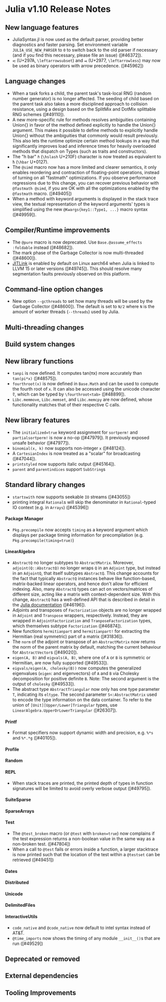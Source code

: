 Julia v1.10 Release Notes
========================

New language features
---------------------

* JuliaSyntax.jl is now used as the default parser, providing better diagnostics and faster
  parsing. Set environment variable `JULIA_USE_NEW_PARSER` to `0` to switch back to the old
  parser if necessary (and if you find this necessary, please file an issue) ([#46372]).
* `⥺` (U+297A, `\leftarrowsubset`) and `⥷` (U+2977, `\leftarrowless`)
  may now be used as binary operators with arrow precedence. ([#45962])

Language changes
----------------

* When a task forks a child, the parent task's task-local RNG (random number generator) is no longer affected. The seeding of child based on the parent task also takes a more disciplined approach to collision resistance, using a design based on the SplitMix and DotMix splittable RNG schemes ([#49110]).
* A new more-specific rule for methods resolves ambiguities containing Union{} in favor of
  the method defined explicitly to handle the Union{} argument. This makes it possible to
  define methods to explicitly handle Union{} without the ambiguities that commonly would
  result previously. This also lets the runtime optimize certain method lookups in a way
  that significantly improves load and inference times for heavily overloaded methods that
  dispatch on Types (such as traits and constructors).
* The "h bar" `ℏ` (`\hslash` U+210F) character is now treated as equivalent to `ħ` (`\hbar` U+0127).
* The `@simd` macro now has a more limited and clearer semantics, it only enables reordering and contraction
  of floating-point operations, instead of turning on all "fastmath" optimizations.
  If you observe performance regressions due to this change, you can recover previous behavior with `@fastmath @simd`,
  if you are OK with all the optimizations enabled by the `@fastmath` macro. ([#49405])
* When a method with keyword arguments is displayed in the stack trace view, the textual
  representation of the keyword arguments' types is simplified using the new
  `@Kwargs{key1::Type1, ...}` macro syntax ([#49959]).

Compiler/Runtime improvements
-----------------------------

* The `@pure` macro is now deprecated. Use `Base.@assume_effects :foldable` instead ([#48682]).
* The mark phase of the Garbage Collector is now multi-threaded ([#48600]).
* [JITLink](https://llvm.org/docs/JITLink.html) is enabled by default on Linux aarch64 when Julia is linked to LLVM 15 or later versions ([#49745]).
  This should resolve many segmentation faults previously observed on this platform.

Command-line option changes
---------------------------

* New option `--gcthreads` to set how many threads will be used by the Garbage Collector ([#48600]).
  The default is set to `N/2` where `N` is the amount of worker threads (`--threads`) used by Julia.

Multi-threading changes
-----------------------


Build system changes
--------------------


New library functions
---------------------
* `tanpi` is now defined. It computes tan(πx) more accurately than `tan(pi*x)` ([#48575]).
* `fourthroot(x)` is now defined in `Base.Math` and can be used to compute the fourth root of `x`.
   It can also be accessed using the unicode character `∜`, which can be typed by `\fourthroot<tab>` ([#48899]).
* `Libc.memmove`, `Libc.memset`, and `Libc.memcpy` are now defined, whose functionality matches that of their respective C calls.

New library features
--------------------
* The `initialized=true` keyword assignment for `sortperm!` and `partialsortperm!`
  is now a no-op ([#47979]). It previously exposed unsafe behavior ([#47977]).
* `binomial(x, k)` now supports non-integer `x` ([#48124]).
* A `CartesianIndex` is now treated as a "scalar" for broadcasting ([#47044]).
* `printstyled` now supports italic output ([#45164]).
* `parent` and `parentindices` support `SubString`s

Standard library changes
------------------------

* `startswith` now supports seekable `IO` streams ([#43055])
* printing integral `Rational`s will skip the denominator in `Rational`-typed IO context (e.g. in `Arrays`) ([#45396])

#### Package Manager

* `Pkg.precompile` now accepts `timing` as a keyword argument which displays per package timing information for precompilation (e.g. `Pkg.precompile(timing=true)`)

#### LinearAlgebra

* `AbstractQ` no longer subtypes to `AbstractMatrix`. Moreover, `adjoint(Q::AbstractQ)`
  no longer wraps `Q` in an `Adjoint` type, but instead in an `AdjointQ`, that itself
  subtypes `AbstractQ`. This change accounts for the fact that typically `AbstractQ`
  instances behave like function-based, matrix-backed linear operators, and hence don't
  allow for efficient indexing. Also, many `AbstractQ` types can act on vectors/matrices
  of different size, acting like a matrix with context-dependent size. With this change,
  `AbstractQ` has a well-defined API that is described in detail in the
  [Julia documentation](https://docs.julialang.org/en/v1/stdlib/LinearAlgebra/#man-linalg-abstractq)
  ([#46196]).
* Adjoints and transposes of `Factorization` objects are no longer wrapped in `Adjoint`
  and `Transpose` wrappers, respectively. Instead, they are wrapped in
  `AdjointFactorization` and `TranposeFactorization` types, which themselves subtype
  `Factorization` ([#46874]).
* New functions `hermitianpart` and `hermitianpart!` for extracting the Hermitian
  (real symmetric) part of a matrix ([#31836]).
* The `norm` of the adjoint or transpose of an `AbstractMatrix` now returns the norm of the
  parent matrix by default, matching the current behaviour for `AbstractVector`s ([#49020]).
* `eigen(A, B)` and `eigvals(A, B)`, where one of `A` or `B` is symmetric or Hermitian,
  are now fully supported ([#49533]).
* `eigvals/eigen(A, cholesky(B))` now computes the generalized eigenvalues (`eigen`: and eigenvectors)
  of `A` and `B` via Cholesky decomposition for positive definite `B`. Note: The second argument is
  the output of `cholesky` ([#49533]).
* The abstract type `AbstractTriangular` now only has one type parameter `T`, indicating its
  `eltype`. The second parameter `S<:AbstractMatrix` used to encode the type information on
  the data container. To refer to the union of `[Unit][Upper/Lower]Triangular` types,
  use `LinearAlgebra.UpperOrLowerTriangular` ([#26307]).

#### Printf
* Format specifiers now support dynamic width and precision, e.g. `%*s` and `%*.*g` ([#40105]).

#### Profile


#### Random


#### REPL

* When stack traces are printed, the printed depth of types in function signatures will be limited
  to avoid overly verbose output ([#49795]).

#### SuiteSparse


#### SparseArrays


#### Test


* The `@test_broken` macro (or `@test` with `broken=true`) now complains if the test expression returns a
  non-boolean value in the same way as a non-broken test. ([#47804])
* When a call to `@test` fails or errors inside a function, a larger stacktrace is now printed such that the location of the test within a `@testset` can be retrieved ([#49451])

#### Dates


#### Distributed


#### Unicode


#### DelimitedFiles


#### InteractiveUtils

 * `code_native` and `@code_native` now default to intel syntax instead of AT&T.
 * `@time_imports` now shows the timing of any module `__init__()`s that are run ([#49529])

Deprecated or removed
---------------------


External dependencies
---------------------


Tooling Improvements
--------------------


<!--- generated by NEWS-update.jl: -->
